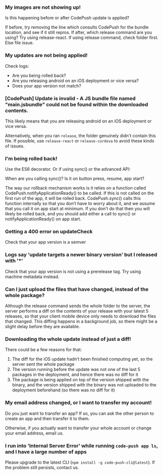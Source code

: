 
### My images are not showing up!

Is this happening before or after CodePush update is applied?

If before, try removing the line which consults CodePush for the bundle location, and see if it still repros.
If after, which release command are you using? Try using release-react. If using release command, check folder first.
Else file issue.

### My updates are not being applied!

Check logs:
- Are you being rolled back?
- Are you releasing android on an iOS deployment or vice versa?
- Does your app version not match?

### [CodePush] Update is invalid - A JS bundle file named "main.jsbundle" could not be found within the downloaded contents.

This likely means that you are releasing android on an iOS deployment or vice versa.

Alternatively, when you ran `release`, the folder genuinely didn't contain this file. If possible, use `release-react` or `release-cordova` to avoid these kinds of issues.

### I'm being rolled back!

Use the ES6 decorator. Or if using sync() or the advanced API:

When are you calling sync()? Is it on button press, resume, app start?

The way our rollback mechanism works is it relies on a function called CodePush.notifyApplicationReady() to be called. If this is not called on the first run of the app, it will be rolled back. CodePush.sync() calls this function internally so that you don’t have to worry about it, and we assume that you call it on app start at minimum. If you don’t do that then you will likely be rolled back, and you should add either a call to sync() or notifyApplicationReady() on app start.

### Getting a 400 error on updateCheck

Check that your app version is a semver

### Logs say 'update targets a newer binary version' but I released with '*'

Check that your app version is not using a prerelease tag. Try using machine metadata instead.

### Can I just upload the files that have changed, instead of the whole package?

Although the release command sends the whole folder to the server, the server performs a diff on the contents of your release with your latest 5 releases, so that your client mobile device only needs to download the files that changed. This diffing happens in a background job, so there might be a slight delay before they are available.

### Downloading the whole update instead of just a diff!

There could be a few reasons for that:

1.	The diff for the iOS update hadn’t been finished computing yet, so the server sent the whole package
2.	The version running before the update was not one of the last 5 packages in the deployment, and hence there was no diff for it
3.	The package is being applied on top of the version shipped with the binary, and the version shipped with the binary was not uploaded to the deployment beforehand (so there was no diff for it)

### My email address changed, or I want to transfer my account!

Do you just want to transfer an app? If so, you can ask the other person to create an app and then transfer it to them.

Otherwise, if you actually want to transfer your whole account or change your email address, email us.

### I run into 'Internal Server Error' while running `code-push app ls`, and I have a large number of apps

Please upgrade to the latest CLI (`npm install -g code-push-cli@latest`). If the problem still persists, contact us.
